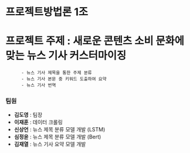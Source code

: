 # 프로젝트방법론 1조

# 프로젝트 주제 : 새로운 콘텐츠 소비 문화에 맞는 뉴스 기사 커스터마이징
          - 뉴스 기사 제목을 통한 주제 분류 
          - 뉴스 기사 본문 중 키워드 도출하여 요약
          - 뉴스 기사 번역

### 팀원

- **김도영** : 팀장
- **이재훈** : 데이터 크롤링
- **신상언** : 뉴스 제목 분류 모델 개발 (LSTM)
- **심정윤** : 뉴스 제목 분류 모델 개발 (Bert)
- **김재열** : 뉴스 기사 요약 모델 개발
